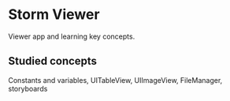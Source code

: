 # Storm Viewer

Viewer app and learning key concepts.


## Studied concepts

Constants and variables, UITableView, UIImageView, FileManager, storyboards
